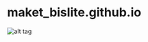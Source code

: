 # maket_bislite.github.io
![alt tag](http://piccy.info/view3/14014489/092f3a2edb14f2e0416bd252aa889e0b/  "Maket Bislite")
